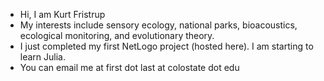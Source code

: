 - Hi, I am Kurt Fristrup
- My interests include sensory ecology, national parks, bioacoustics, ecological monitoring, and evolutionary theory.
- I just completed my first NetLogo project (hosted here). I am starting to learn Julia.
- You can email me at first dot last at colostate dot edu
